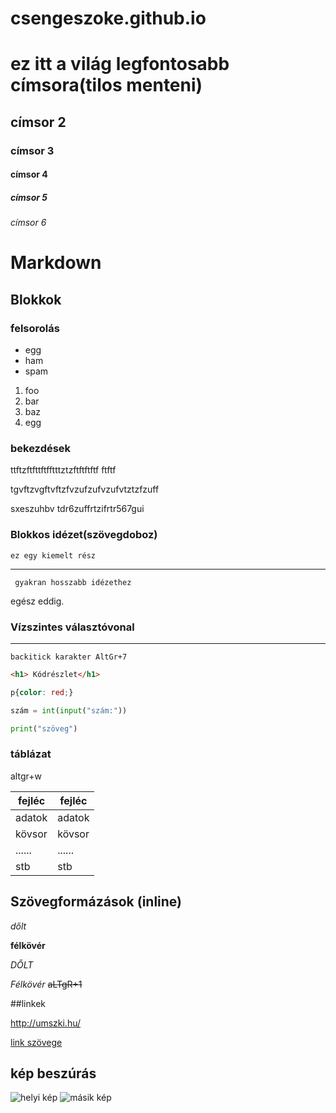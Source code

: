 # csengeszoke.github.io
# ez itt a világ legfontosabb címsora(tilos menteni)
## címsor 2
### címsor 3
#### címsor 4
##### címsor 5
###### címsor 6

# Markdown

## Blokkok

### felsorolás

- egg 
- ham
- spam
1. foo
1. bar
1. baz
1. egg

### bekezdések

ttftzftfttftfftttztzftftftftf ftftf

tgvftzvgftvftzfvzufzufvzufvtztzfzuff

sxeszuhbv tdr6zuffrtzifrtr567gui

### Blokkos idézet(szövegdoboz)
    ez egy kiemelt rész

---
     gyakran hosszabb idézethez

    
egész eddig.

### Vízszintes választóvonal

---

``` 
backitick karakter AltGr+7
```

``` html
<h1> Kódrészlet</h1>
```

```css
p{color: red;}
```

```python
szám = int(input("szám:"))
```

```python
print("szöveg")
```


### táblázat

altgr+w

|fejléc | fejléc|
|------ | ------|
|adatok | adatok|
|kövsor | kövsor|
|...... | ......|
|    stb| stb |

## Szövegformázások (inline)

*dőlt*

**félkövér**

_DŐLT_

_Félkövér_
 ~~aLTgR+1~~

 ##linkek

 http://umszki.hu/

 [link szövege](http://umszki.hu/)

 
 ## kép beszúrás
 
 ![helyi kép](https://liner.hu/wp-content/uploads/2024/09/D_MTZ20240919041-1.jpg)
 ![másik kép](https://cdn.origo.hu/2023/12/7ExKQc0P3HQMM74dCpng-T1NERWJIpUVQA_GPy95q1o/fit/938/626/no/1/aHR0cHM6Ly9jbXNjZG4uYXBwLmNvbnRlbnQucHJpdmF0ZS9jb250ZW50L2IyOGFmZmM2MWVjMjQ5MWM5OTMxMmE4YjJmZjQ5NDM4.jpg)











